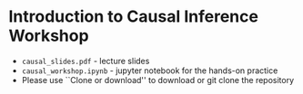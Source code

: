 # Introduction to Causal Inference Workshop

- `causal_slides.pdf` - lecture slides
- `causal_workshop.ipynb` - jupyter notebook for the hands-on practice
- Please use ``Clone or download'' to download or git clone the repository
